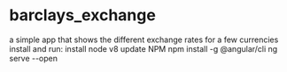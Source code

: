 # barclays_exchange
a simple app that shows the different exchange rates for a few currencies
install and run:
install node v8
update NPM
npm install -g @angular/cli
ng serve --open
